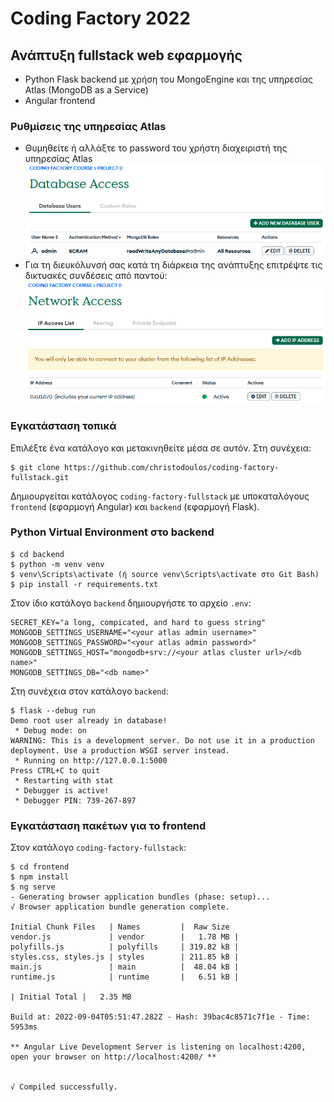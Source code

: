 # Coding Factory 2022

## Ανάπτυξη fullstack web εφαρμογής

- Python Flask backend με χρήση του MongoEngine και της υπηρεσίας Atlas (MongoDB as a Service)
- Angular frontend

### Ρυθμίσεις της υπηρεσίας Atlas

- Θυμηθείτε ή αλλάξτε το password του χρήστη διαχειριστή της υπηρεσίας Atlas
  ![](img/atlas-admin.png)
- Για τη διευκόλυνσή σας κατά τη διάρκεια της ανάπτυξης επιτρέψτε τις δικτυακές συνδέσεις από παντού:
  ![](img/atlas-network.png)

### Εγκατάσταση τοπικά

Επιλέξτε ένα κατάλογο και μετακινηθείτε μέσα σε αυτόν. Στη συνέχεια:

```
$ git clone https://github.com/christodoulos/coding-factory-fullstack.git
```

Δημιουργείται κατάλογος `coding-factory-fullstack` με υποκαταλόγους `frontend` (εφαρμογή Angular) και `backend` (εφαρμογή Flask).

### Python Virtual Environment στο backend

```
$ cd backend
$ python -m venv venv
$ venv\Scripts\activate (ή source venv\Scripts\activate στο Git Bash)
$ pip install -r requirements.txt
```

Στον ίδιο κατάλογο `backend` δημιουργήστε το αρχείο `.env`:

```
SECRET_KEY="a long, compicated, and hard to guess string"
MONGODB_SETTINGS_USERNAME="<your atlas admin username>"
MONGODB_SETTINGS_PASSWORD="<your atlas admin password>"
MONGODB_SETTINGS_HOST="mongodb+srv://<your atlas cluster url>/<db name>"
MONGODB_SETTINGS_DB="<db name>"
```

Στη συνέχεια στον κατάλογο `backend`:

```
$ flask --debug run
Demo root user already in database!
 * Debug mode: on
WARNING: This is a development server. Do not use it in a production deployment. Use a production WSGI server instead.
 * Running on http://127.0.0.1:5000
Press CTRL+C to quit
 * Restarting with stat
 * Debugger is active!
 * Debugger PIN: 739-267-897
```

### Εγκατάσταση πακέτων για το frontend

Στον κατάλογο `coding-factory-fullstack`:

```
$ cd frontend
$ npm install
$ ng serve
- Generating browser application bundles (phase: setup)...
√ Browser application bundle generation complete.

Initial Chunk Files   | Names         |  Raw Size
vendor.js             | vendor        |   1.78 MB |
polyfills.js          | polyfills     | 319.82 kB |
styles.css, styles.js | styles        | 211.85 kB |
main.js               | main          |  48.04 kB |
runtime.js            | runtime       |   6.51 kB |

| Initial Total |   2.35 MB

Build at: 2022-09-04T05:51:47.282Z - Hash: 39bac4c8571c7f1e - Time: 5953ms

** Angular Live Development Server is listening on localhost:4200, open your browser on http://localhost:4200/ **


√ Compiled successfully.
```
